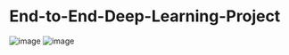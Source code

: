 # End-to-End-Deep-Learning-Project

![image](https://github.com/user-attachments/assets/ba70303b-3a18-4da5-9914-8aecb6303adb)
![image](https://github.com/user-attachments/assets/ebd41596-3684-409c-b4e0-02165914b0cf)

